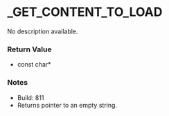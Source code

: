 # _GET_CONTENT_TO_LOAD

No description available.

### Return Value
* const char*

### Notes
* Build: 811
* Returns pointer to an empty string.

